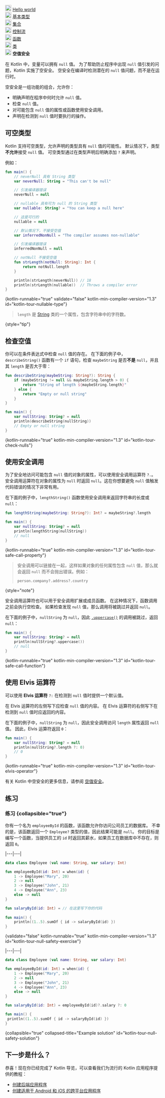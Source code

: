 [//]: # (title: 空值安全)

<tldr>
    <p><img src="icon-1-done.svg" width="20" alt="First step" /> <a href="kotlin-tour-hello-world.md">Hello world</a><br />
        <img src="icon-2-done.svg" width="20" alt="Second step" /> <a href="kotlin-tour-basic-types.md">基本类型</a><br />
        <img src="icon-3-done.svg" width="20" alt="Third step" /> <a href="kotlin-tour-collections.md">集合</a><br />
        <img src="icon-4-done.svg" width="20" alt="Fourth step" /> <a href="kotlin-tour-control-flow.md">控制流</a><br />
        <img src="icon-5-done.svg" width="20" alt="Fifth step" /> <a href="kotlin-tour-functions.md">函数</a><br />
        <img src="icon-6-done.svg" width="20" alt="Sixth step" /> <a href="kotlin-tour-classes.md">类</a><br />
        <img src="icon-7.svg" width="20" alt="Final step" /> <strong>空值安全</strong><br /></p>
</tldr>

在 Kotlin 中，变量可以拥有 `null` 值。
为了帮助防止程序中出现 `null` 值引发的问题，Kotlin 实施了空安全。
空安全在编译时检测潜在的 `null` 值问题，而不是在运行时。

空安全是一组功能的组合，允许你：
* 明确声明在程序中何时允许 `null` 值。
* 检查 `null` 值。
* 对可能包含 `null` 值的属性或函数使用安全调用。
* 声明在检测到 `null` 值时要执行的操作。

## 可空类型

Kotlin 支持可空类型，允许声明的类型具有 `null` 值的可能性。
默认情况下，类型**不允许**接受 `null` 值。
可空类型通过在类型声明后明确添加 `?` 来声明。

例如：

```kotlin
fun main() {
    // neverNull 具有 String 类型
    var neverNull: String = "This can't be null"

    // 引发编译器错误
    neverNull = null

    // nullable 具有可为 null 的 String 类型
    var nullable: String? = "You can keep a null here"

    // 这是可行的  
    nullable = null

    // 默认情况下，不接受空值
    var inferredNonNull = "The compiler assumes non-nullable"

    // 引发编译器错误
    inferredNonNull = null

    // notNull 不接受空值
    fun strLength(notNull: String): Int {                 
        return notNull.length
    }

    println(strLength(neverNull)) // 18
    println(strLength(nullable))  // Throws a compiler error
}
```
{kotlin-runnable="true" validate="false" kotlin-min-compiler-version="1.3" id="kotlin-tour-nullable-type"}

>`length` 是 [String](https://kotlinlang.org/api/latest/jvm/stdlib/kotlin/-string/) 类的一个属性，包含字符串中的字符数。
>
{style="tip"}

## 检查空值

你可以在条件表达式中检查 `null` 值的存在。
在下面的例子中，`describeString()` 函数有一个 `if` 语句，检查 `maybeString` 是否**不是** `null`，并且其 `length` 是否大于零：

```kotlin
fun describeString(maybeString: String?): String {
    if (maybeString != null && maybeString.length > 0) {
        return "String of length ${maybeString.length}"
    } else {
        return "Empty or null string"
    }
}

fun main() {
    var nullString: String? = null
    println(describeString(nullString))
    // Empty or null string
}
```
{kotlin-runnable="true" kotlin-min-compiler-version="1.3" id="kotlin-tour-check-nulls"}

## 使用安全调用

为了安全地访问可能包含 `null` 值的对象的属性，可以使用安全调用运算符 `?.`。
安全调用运算符在对象的属性为 `null` 时返回 `null`。这在你想要避免 `null` 值触发代码错误的情况下非常有用。

在下面的例子中，`lengthString()` 函数使用安全调用来返回字符串的长度或 `null`：

```kotlin
fun lengthString(maybeString: String?): Int? = maybeString?.length

fun main() { 
    var nullString: String? = null
    println(lengthString(nullString))
    // null
}
```
{kotlin-runnable="true" kotlin-min-compiler-version="1.3" id="kotlin-tour-safe-call-property"}

>安全调用可以链接在一起，这样如果对象的任何属性包含 `null` 值，那么就会返回 `null` 而不会抛出错误。例如：
>```kotlin
>person.company?.address?.country
>```
>
{style="note"}

安全调用运算符也可以用于安全调用扩展或成员函数。
在这种情况下，函数调用之前会执行空检查。
如果检查发现 `null` 值，那么调用将被跳过并返回 `null`。

在下面的例子中，`nullString` 为 `null`，因此
[`.uppercase()`](https://kotlinlang.org/api/latest/jvm/stdlib/kotlin.text/uppercase.html) 的调用被跳过，返回 `null`：

```kotlin
fun main() {
    var nullString: String? = null
    println(nullString?.uppercase())
    // null
}
```
{kotlin-runnable="true" kotlin-min-compiler-version="1.3" id="kotlin-tour-safe-call-function"}

## 使用 Elvis 运算符

可以使用 **Elvis 运算符** `?:` 在检测到 `null` 值时提供一个默认值。

在 Elvis 运算符的左侧写下应检查 `null` 值的内容。
在 Elvis 运算符的右侧写下在检测到 `null` 值时应返回的内容。

在下面的例子中，`nullString` 为 `null`，因此安全调用访问 `length` 属性返回 `null` 值。
因此，Elvis 运算符返回 `0`：

```kotlin
fun main() {
    var nullString: String? = null
    println(nullString?.length ?: 0)
    // 0
}
```
{kotlin-runnable="true" kotlin-min-compiler-version="1.3" id="kotlin-tour-elvis-operator"}

有关 Kotlin 中空安全的更多信息，请参阅 [空值安全](null-safety.md)。

## 练习

### 练习 {collapsible="true"}

你有一个名为 `employeeById` 的函数，该函数允许你访问公司员工的数据库。
不幸的是，该函数返回一个 `Employee?` 类型的值，因此结果可能是 `null`。
你的目标是编写一个函数，当提供员工的 `id` 时返回其薪水，如果员工在数据库中不存在，则返回 `0`。

|---|---|
```kotlin
data class Employee (val name: String, var salary: Int)

fun employeeById(id: Int) = when(id) {
    1 -> Employee("Mary", 20)
    2 -> null
    3 -> Employee("John", 21)
    4 -> Employee("Ann", 23)
    else -> null
}

fun salaryById(id: Int) = // 在这里写下你的代码
    
fun main() { 
    println((1..5).sumOf { id -> salaryById(id) })
}
```
{validate="false" kotlin-runnable="true" kotlin-min-compiler-version="1.3" id="kotlin-tour-null-safety-exercise"}

|---|---|
```kotlin
data class Employee (val name: String, var salary: Int)

fun employeeById(id: Int) = when(id) {
    1 -> Employee("Mary", 20)
    2 -> null
    3 -> Employee("John", 21)
    4 -> Employee("Ann", 23)
    else -> null
}

fun salaryById(id: Int) = employeeById(id)?.salary ?: 0

fun main() {
 println((1..5).sumOf { id -> salaryById(id) })
}
```
{collapsible="true" collapsed-title="Example solution" id="kotlin-tour-null-safety-solution"}

## 下一步是什么？

恭喜！现在你已经完成了 Kotlin 导览，可以查看我们为流行的 Kotlin 应用程序提供的教程：
* [创建后端应用程序](jvm-create-project-with-spring-boot.md)
* [创建适用于 Android 和 iOS 的跨平台应用程序](https://www.jetbrains.com/help/kotlin-multiplatform-dev/multiplatform-getting-started.html)